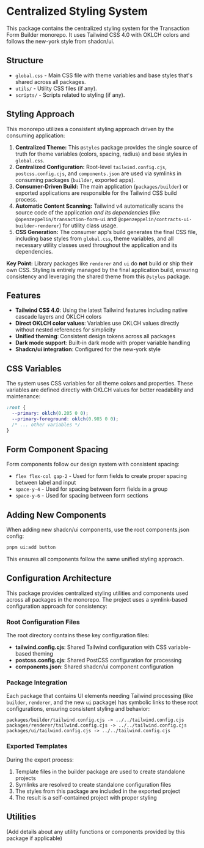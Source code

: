 # Centralized Styling System

This package contains the centralized styling system for the Transaction Form Builder monorepo. It uses Tailwind CSS 4.0 with OKLCH colors and follows the new-york style from shadcn/ui.

## Structure

- `global.css` - Main CSS file with theme variables and base styles that's shared across all packages.
- `utils/` - Utility CSS files (if any).
- `scripts/` - Scripts related to styling (if any).

## Styling Approach

This monorepo utilizes a consistent styling approach driven by the consuming application:

1.  **Centralized Theme:** This `@styles` package provides the single source of truth for theme variables (colors, spacing, radius) and base styles in `global.css`.
2.  **Centralized Configuration:** Root-level `tailwind.config.cjs`, `postcss.config.cjs`, and `components.json` are used via symlinks in consuming packages (`builder`, exported apps).
3.  **Consumer-Driven Build:** The main application (`packages/builder`) or exported applications are responsible for the Tailwind CSS build process.
4.  **Automatic Content Scanning:** Tailwind v4 automatically scans the source code of the application _and its dependencies_ (like `@openzeppelin/transaction-form-ui` and `@openzeppelin/contracts-ui-builder-renderer`) for utility class usage.
5.  **CSS Generation:** The consumer app's build generates the final CSS file, including base styles from `global.css`, theme variables, and all necessary utility classes used throughout the application and its dependencies.

**Key Point:** Library packages like `renderer` and `ui` do **not** build or ship their own CSS. Styling is entirely managed by the final application build, ensuring consistency and leveraging the shared theme from this `@styles` package.

## Features

- **Tailwind CSS 4.0**: Using the latest Tailwind features including native cascade layers and OKLCH colors
- **Direct OKLCH color values**: Variables use OKLCH values directly without nested references for simplicity
- **Unified theming**: Consistent design tokens across all packages
- **Dark mode support**: Built-in dark mode with proper variable handling
- **Shadcn/ui integration**: Configured for the new-york style

## CSS Variables

The system uses CSS variables for all theme colors and properties. These variables are defined directly with OKLCH values for better readability and maintenance:

```css
:root {
  --primary: oklch(0.205 0 0);
  --primary-foreground: oklch(0.985 0 0);
  /* ... other variables */
}
```

## Form Component Spacing

Form components follow our design system with consistent spacing:

- `flex flex-col gap-2` - Used for form fields to create proper spacing between label and input
- `space-y-4` - Used for spacing between form fields in a group
- `space-y-6` - Used for spacing between form sections

## Adding New Components

When adding new shadcn/ui components, use the root components.json config:

```bash
pnpm ui:add button
```

This ensures all components follow the same unified styling approach.

## Configuration Architecture

This package provides centralized styling utilities and components used across all packages in the monorepo. The project uses a
symlink-based configuration approach for consistency:

### Root Configuration Files

The root directory contains these key configuration files:

- **tailwind.config.cjs**: Shared Tailwind configuration with CSS variable-based theming
- **postcss.config.cjs**: Shared PostCSS configuration for processing
- **components.json**: Shared shadcn/ui component configuration

### Package Integration

Each package that contains UI elements needing Tailwind processing (like `builder`, `renderer`, and the new `ui` package) has symbolic links to these root configurations, ensuring consistent styling and behavior:

```
packages/builder/tailwind.config.cjs -> ../../tailwind.config.cjs
packages/renderer/tailwind.config.cjs -> ../../tailwind.config.cjs
packages/ui/tailwind.config.cjs -> ../../tailwind.config.cjs
```

### Exported Templates

During the export process:

1. Template files in the builder package are used to create standalone projects
2. Symlinks are resolved to create standalone configuration files
3. The styles from this package are included in the exported project
4. The result is a self-contained project with proper styling

## Utilities

(Add details about any utility functions or components provided by this package if applicable)
